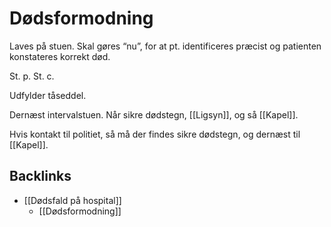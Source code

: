 # Dødsformodning
Laves på stuen. Skal gøres “nu”, for at pt. identificeres præcist og patienten konstateres korrekt død.

St. p.
St. c.

Udfylder tåseddel.

Dernæst intervalstuen. Når sikre dødstegn, [[Ligsyn]], og så [[Kapel]].

Hvis kontakt til politiet, så må der findes sikre dødstegn, og dernæst til [[Kapel]].

## Backlinks
* [[Dødsfald på hospital]]
	* [[Dødsformodning]]

<!-- #anki/tag/med/Forensic Medicine# -->

<!-- {BearID:2253BAAD-60AF-40BB-8680-8A49BB84D647-51703-000059D22968A004} -->
